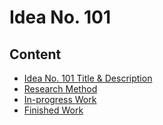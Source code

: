 # Idea No. 101

## Content

* [Idea No. 101 Title & Description](idea101.md)
* [Research Method](research.md)
* [In-progress Work](in_progress.md)
* [Finished Work](finished_work.md)